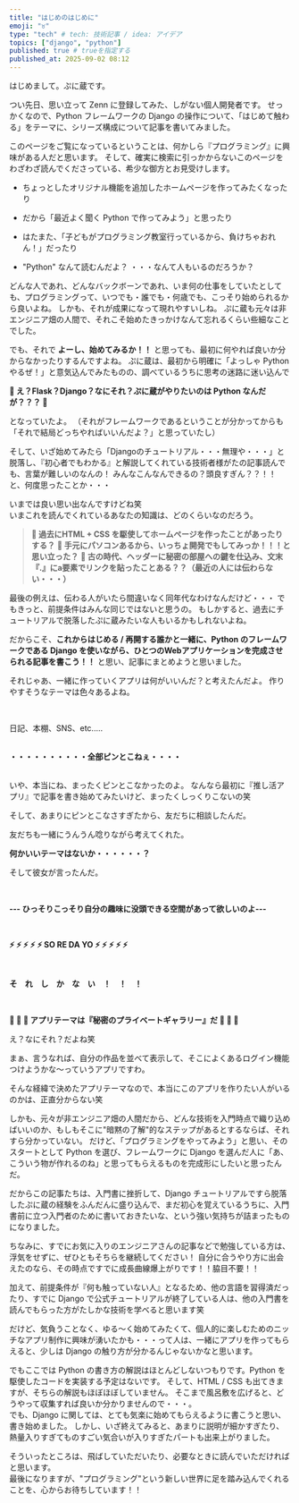 ```yaml
---
title: "はじめのはじめに"
emoji: "♉️"
type: "tech" # tech: 技術記事 / idea: アイデア
topics: ["django", "python"]
published: true # trueを指定する
published_at: 2025-09-02 08:12
---
```


はじめまして。ぷに蔵です。

つい先日、思い立って Zenn に登録してみた、しがない個人開発者です。
せっかくなので、Python フレームワークの Django の操作について、「はじめて触わる」をテーマに、シリーズ構成について記事を書いてみました。

このページをご覧になっているということは、何かしら『プログラミング』に興味がある人だと思います。
そして、確実に検索に引っかからないこのページをわざわざ読んでくださっている、希少な御方とお見受けします。

- ちょっとしたオリジナル機能を追加したホームページを作ってみたくなったり
- だから「最近よく聞く Python で作ってみよう」と思ったり
- はたまた、「子どもがプログラミング教室行っているから、負けちゃおれん！」だったり

- "Python" なんて読むんだよ？
・・・なんて人もいるのだろうか？

どんな人であれ、どんなバックボーンであれ、いま何の仕事をしていたとしても、プログラミングって、いつでも・誰でも・何歳でも、こっそり始められるから良いよね。
しかも、それが成果になって現れやすいしね。
ぷに蔵も元々は非エンジニア畑の人間で、それこそ始めたきっかけなんて忘れるくらい些細なことでした。

でも、それで **よーし、始めてみるか！！** と思っても、最初に何やれば良いか分からなかったりするんですよね。
ぷに蔵は、最初から明確に「よっしゃ Python やるぜ！」と意気込んでみたものの、調べているうちに思考の迷路に迷い込んで

**🪼 え？Flask？Django？なにそれ？ぷに蔵がやりたいのは Python なんだが？？？ 🪼**

となっていたよ。
（それがフレームワークであるということが分かってからも「それで結局どっちやればいいんだよ？」と思っていたし）

そして、いざ始めてみたら「Djangoのチュートリアル・・・無理や・・・」と脱落し、『初心者でもわかる』と解説してくれている技術者様がたの記事読んでも、言葉が難しいのなんの！
みんなこんなんできるの？頭良すぎん？？！！と、何度思ったことか・・・

いまでは良い思い出なんですけどね笑
<br>
いまこれを読んでくれているあなたの知識は、どのくらいなのだろう。

> **💠 過去にHTML + CSS を駆使してホームページを作ったことがあったりする？**
> **💠 手元にパソコンあるから、いっちょ開発でもしてみっか！！！と思い立った？**
> **💠 古の時代、ヘッダーに秘密の部屋への鍵を仕込み、文末『.』にa要素でリンクを貼ったことある？？（最近の人には伝わらない・・・）**

最後の例えは、伝わる人がいたら間違いなく同年代なわけなんだけど・・・
でもきっと、前提条件はみんな同じではないと思うの。
もしかすると、過去にチュートリアルで脱落したぷに蔵みたいな人もいるかもしれないよね。

だからこそ、**これからはじめる / 再開する誰かと一緒に、Python のフレームワークである Django を使いながら、ひとつのWebアプリケーションを完成させられる記事を書こう！！** と思い、記事にまとめようと思いました。
<br>


それじゃあ、一緒に作っていくアプリは何がいいんだ？と考えたんだよ。
作りやすそうなテーマは色々あるよね。

<br>

日記、本棚、SNS、etc.....
<br><br>





**・・・・・・・・・・全部ピンとこねぇ・・・・**
<br><br>





いや、本当にね、まったくピンとこなかったのよ。
なんなら最初に『推し活アプリ』で記事を書き始めてみたいけど、まったくしっくりこないの笑

そして、あまりにピンとこなさすぎたから、友だちに相談したんだ。

友だちも一緒にうんうん唸りながら考えてくれた。


**何かいいテーマはないか・・・・・・？**


そして彼女が言ったんだ。

<br>

**--- ひっそりこっそり自分の趣味に没頭できる空間があって欲しいのよ---**

<br>




**⚡️ ⚡️ ⚡️ ⚡️ ⚡️ SO RE DA YO ⚡️ ⚡️ ⚡️ ⚡️ ⚡️**

<br>


**そ　れ　し　か　な　い　！　！　！**

<br>



**🪼 🪼 🪼 アプリテーマは『秘密のプライベートギャラリー』だ 🪼 🪼 🪼**



え？なにそれ？だよね笑

まぁ、言うなれば、自分の作品を並べて表示して、そこによくあるログイン機能つけようかな〜っていうアプリですわ。


そんな経緯で決めたアプリテーマなので、本当にこのアプリを作りたい人がいるのかは、正直分からない笑

しかも、元々が非エンジニア畑の人間だから、どんな技術を入門時点で織り込めばいいのか、もしもそこに"暗黙の了解"的なステップがあるとするならば、それすら分かっていない。
だけど、「プログラミングをやってみよう」と思い、そのスタートとして Python を選び、フレームワークに Django を選んだ人に「あ、こういう物が作れるのね」と思ってもらえるものを完成形にしたいと思ったんだ。


だからこの記事たちは、入門書に挫折して、Django チュートリアルですら脱落したぷに蔵の経験をふんだんに盛り込んで、まだ初心を覚えているうちに、入門書前に立つ入門者のために書いておきたいな、という強い気持ちが詰まったものになりました。


ちなみに、すでにお気に入りのエンジニアさんの記事などで勉強している方は、浮気をせずに、ぜひともそちらを継続してください！
自分に合うやり方に出会えたのなら、その時点ですでに成長曲線爆上がりです！！脇目不要！！

加えて、前提条件が『何も触っていない人』となるため、他の言語を習得済だったり、すでに Django で公式チュートリアルが終了している人は、他の入門書を読んでもらった方がたしかな技術を学べると思います笑


だけど、気負うことなく、ゆる〜く始めてみたくて、個人的に楽しむためのニッチなアプリ制作に興味が湧いたかも・・・って人は、一緒にアプリを作ってもらえると、少しは Django の触り方が分かるんじゃないかなと思います。

でもここでは Python の書き方の解説はほとんどしないつもりです。Python を駆使したコードを実装する予定はないです。
そして、HTML / CSS も出てきますが、そちらの解説もほぼほぼしていません。
そこまで風呂敷を広げると、どうやって収集すれば良いか分かりませんので・・・。
<br>
でも、Django に関しては、とても気楽に始めてもらえるように書こうと思い、書き始めました。
しかし、いざ終えてみると、あまりに説明が細かすぎたり、熱量入りすぎてものすごい気合いが入りすぎたパートも出来上がりました。

そういったところは、飛ばしていただいたり、必要なときに読んでいただければと思います。
<br>
最後になりますが、"プログラミング"という新しい世界に足を踏み込んでくれることを、心からお待ちしています！！

